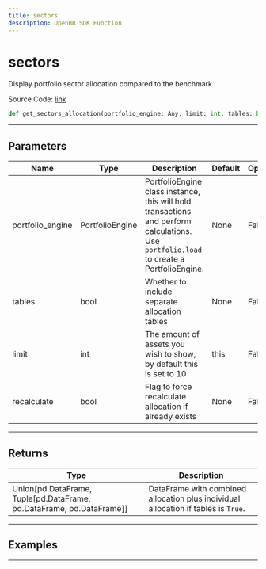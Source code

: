 ```yaml
---
title: sectors
description: OpenBB SDK Function
---
```


# sectors

Display portfolio sector allocation compared to the benchmark

Source Code: [link](https://github.com/OpenBB-finance/OpenBBTerminal/tree/main/openbb_terminal/portfolio/portfolio_model.py#L2537)

```python
def get_sectors_allocation(portfolio_engine: Any, limit: int, tables: bool, recalculate: bool) -> None
```
---

## Parameters

| Name | Type | Description | Default | Optional |
| ---- | ---- | ----------- | ------- | -------- |
| portfolio_engine | PortfolioEngine | PortfolioEngine class instance, this will hold transactions and perform calculations.<br/>Use `portfolio.load` to create a PortfolioEngine. | None | False |
| tables | bool | Whether to include separate allocation tables | None | False |
| limit | int | The amount of assets you wish to show, by default this is set to 10 | this | False |
| recalculate | bool | Flag to force recalculate allocation if already exists | None | False |

---

## Returns

| Type | Description |
| ---- | ----------- |
| Union[pd.DataFrame, Tuple[pd.DataFrame, pd.DataFrame, pd.DataFrame]] | DataFrame with combined allocation plus individual allocation if tables is `True`. |

---

## Examples

---

